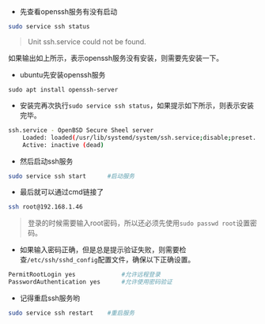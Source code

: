 + 先查看openssh服务有没有启动

```sh
sudo service ssh status
```

> Unit ssh.service could not be found.

如果输出如上所示，表示openssh服务没有安装，则需要先安装一下。

+ ubuntu先安装openssh服务

```shell
sudo apt install openssh-server
```

+ 安装完再次执行`sudo service ssh status`，如果提示如下所示，则表示安装完毕。

```sh
ssh.service - OpenBSD Secure Sheel server
	Loaded: loaded(/usr/lib/systemd/system/ssh.service;disable;preset..)
	Active: inactive (dead)
```

+ 然后启动ssh服务

```sh
sudo service ssh start		#启动服务
```

+ 最后就可以通过cmd链接了

```sh
ssh root@192.168.1.46
```

> 登录的时候需要输入root密码，所以还必须先使用`sudo passwd root`设置密码。

+ 如果输入密码正确，但是总是提示验证失败，则需要检查`/etc/ssh/sshd_config`配置文件，确保以下正确设置。

```sh
PermitRootLogin yes				#允许远程登录
PasswordAuthentication yes		#允许使用密码验证
```

+ 记得重启ssh服务哟

```sh
sudo service ssh restart	#重启服务
```

